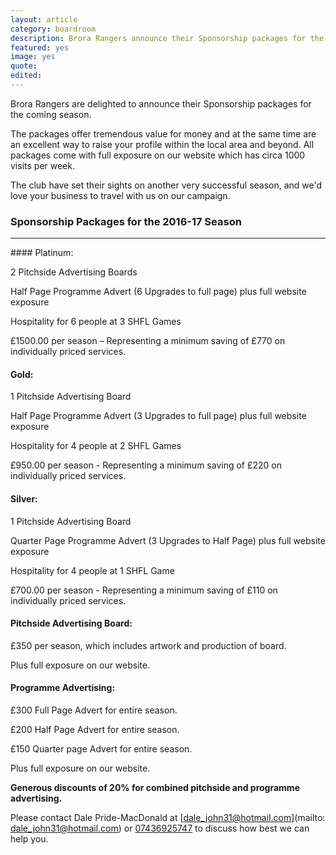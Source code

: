 ```yaml
---
layout: article
category: boardroom
description: Brora Rangers announce their Sponsorship packages for the coming season.
featured: yes
image: yes
quote:
edited: 
---
```

Brora Rangers are delighted to announce their Sponsorship packages for the coming season. 

The packages offer tremendous value for money and at the same time are an excellent way to raise your profile within the local area and beyond. All packages come with full exposure on our website which has circa 1000 visits per week. 

The club have set their sights on another very successful season, and we'd love your business to travel with us on our campaign.

### Sponsorship Packages for the 2016-17 Season
<hr>
#### Platinum:

2 Pitchside Advertising Boards

Half Page Programme Advert (6 Upgrades to full page) plus full website exposure

Hospitality for 6 people at 3 SHFL Games

£1500.00 per season – Representing a minimum saving of £770 on individually priced services.

#### Gold:

1 Pitchside Advertising Board

Half Page Programme Advert (3 Upgrades to full page) plus full website exposure

Hospitality for 4 people at 2 SHFL Games

£950.00 per season - Representing a minimum saving of £220 on individually priced services.

#### Silver:

1 Pitchside Advertising Board

Quarter Page Programme Advert (3 Upgrades to Half Page) plus full website exposure

Hospitality for 4 people at 1 SHFL Game

£700.00 per season - Representing a minimum saving of £110 on individually priced services.

#### Pitchside Advertising Board:

£350 per season, which includes artwork and production of board.

Plus full exposure on our website.

#### Programme Advertising:

£300 Full Page Advert for entire season.

£200 Half Page Advert for entire season.

£150 Quarter page Advert for entire season.

Plus full exposure on our website.

**Generous discounts of 20% for combined pitchside and programme advertising.**

Please contact Dale Pride-MacDonald at [dale_john31@hotmail.com](mailto: dale_john31@hotmail.com) or [07436925747](tel:07436925747) to discuss how best we can help you.